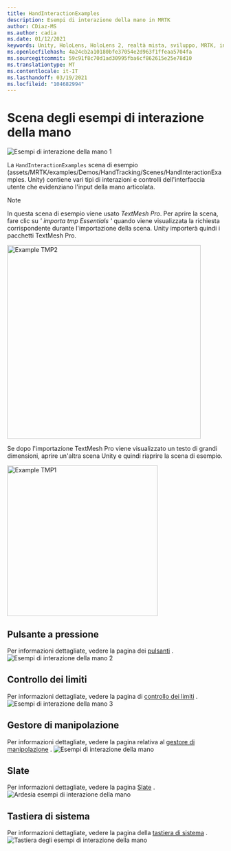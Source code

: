 ```yaml
---
title: HandInteractionExamples
description: Esempi di interazione della mano in MRTK
author: CDiaz-MS
ms.author: cadia
ms.date: 01/12/2021
keywords: Unity, HoloLens, HoloLens 2, realtà mista, sviluppo, MRTK, interazioni Hand, controllo dei limiti, pulsanti stampabili,
ms.openlocfilehash: 4a24cb2a10180bfe37054e2d963f1ffeaa5704fa
ms.sourcegitcommit: 59c91f8c70d1ad30995fba6cf862615e25e78d10
ms.translationtype: MT
ms.contentlocale: it-IT
ms.lasthandoff: 03/19/2021
ms.locfileid: "104682994"
---
```

# <a name="hand-interaction-examples-scene"></a>Scena degli esempi di interazione della mano

![Esempi di interazione della mano 1](../images/MRTK_Examples.png)

La `HandInteractionExamples` scena di esempio (assets/MRTK/examples/Demos/HandTracking/Scenes/HandInteractionExamples. Unity) contiene vari tipi di interazioni e controlli dell'interfaccia utente che evidenziano l'input della mano articolata.

> [!NOTE]
> In questa scena di esempio viene usato *TextMesh Pro*. Per aprire la scena, fare clic su *' importa tmp Essentials '* quando viene visualizzata la richiesta corrispondente durante l'importazione della scena. Unity importerà quindi i pacchetti TextMesh Pro.

<img src="../images/hand-interaction-examples/MRTK_Examples_TMP2.png" width="450" alt="Example TMP2">

Se dopo l'importazione TextMesh Pro viene visualizzato un testo di grandi dimensioni, aprire un'altra scena Unity e quindi riaprire la scena di esempio.

<img src="../images/hand-interaction-examples/MRTK_Examples_TMP1.png" width="350" alt="Example TMP1">

## <a name="pressable-button"></a>Pulsante a pressione

Per informazioni dettagliate, vedere la pagina dei [pulsanti](../ux-building-blocks/button.md) .
![Esempi di interazione della mano 2](../images/hand-interaction-examples/MRTK_Examples_PressTouch.png)

## <a name="bounds-control"></a>Controllo dei limiti

Per informazioni dettagliate, vedere la pagina di [controllo dei limiti](../ux-building-blocks/bounds-control.md) .
![Esempi di interazione della mano 3](../images/hand-interaction-examples/MRTK_Examples_BoundingBox.png)

## <a name="manipulation-handler"></a>Gestore di manipolazione

Per informazioni dettagliate, vedere la pagina relativa al [gestore di manipolazione](../ux-building-blocks/manipulation-handler.md) .
![Esempi di interazione della mano](../images/hand-interaction-examples/MRTK_Examples_Manipulation.png)

## <a name="slate"></a>Slate

Per informazioni dettagliate, vedere la pagina [Slate](../ux-building-blocks/slate.md) .
![Ardesia esempi di interazione della mano](../images/hand-interaction-examples/MRTK_Examples_Slate.png)

## <a name="system-keyboard"></a>Tastiera di sistema

Per informazioni dettagliate, vedere la pagina della [tastiera di sistema](../ux-building-blocks/system-keyboard.md) .
![Tastiera degli esempi di interazione della mano](../images/hand-interaction-examples/MRTK_Examples_Keyboard.png)
